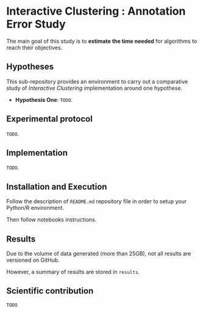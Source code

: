 # Interactive Clustering : Annotation Error Study

The main goal of this study is to **estimate the time needed** for algorithms to reach their objectives.


## Hypotheses

This sub-repository provides an environment to carry out a comparative study of _Interactive Clustering_ implementation around one hypothese.
- **Hypothesis One**: `TODO`.


## Experimental protocol

`TODO`.


## Implementation

`TODO`.


## Installation and Execution

Follow the description of `README.md` repository file in order to setup your Python/R environment.

Then follow notebooks instructions.


## Results

Due to the volume of data generated (more than 25GB), not all results are versioned on GitHub.

However, a summary of results are stored in `results`.


## Scientific contribution

`TODO`